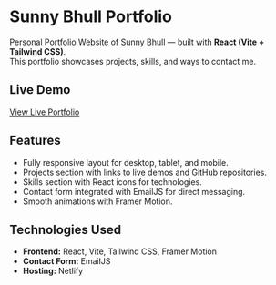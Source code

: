 # Sunny Bhull Portfolio

Personal Portfolio Website of Sunny Bhull — built with **React (Vite + Tailwind CSS)**.  
This portfolio showcases projects, skills, and ways to contact me.

## Live Demo

[View Live Portfolio](https://sunnybhull-portfolio.netlify.app)

## Features

- Fully responsive layout for desktop, tablet, and mobile.
- Projects section with links to live demos and GitHub repositories.
- Skills section with React icons for technologies.
- Contact form integrated with EmailJS for direct messaging.
- Smooth animations with Framer Motion.

## Technologies Used

- **Frontend:** React, Vite, Tailwind CSS, Framer Motion  
- **Contact Form:** EmailJS  
- **Hosting:** Netlify
